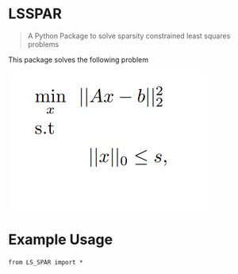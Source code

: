 # LSSPAR
>A Python Package to solve sparsity constrained least squares problems

This package solves the following problem

[![g](https://github.com/Fatih-S-AKTAS/LSSPAR/blob/master/files/lssparquestion.png)]()

# Example Usage


`
from LS_SPAR import * 
`
